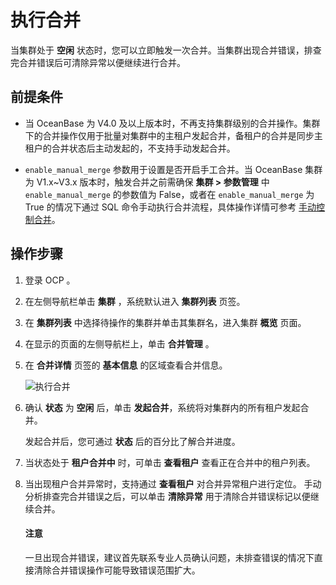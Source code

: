 # 执行合并

当集群处于 **空闲** 状态时，您可以立即触发一次合并。当集群出现合并错误，排查完合并错误后可清除异常以便继续进行合并。

## 前提条件

* 当 OceanBase 为 V4.0 及以上版本时，不再支持集群级别的合并操作。集群下的合并操作仅用于批量对集群中的主租户发起合并，备租户的合并是同步主租户的合并状态后主动发起的，不支持手动发起合并。

* `enable_manual_merge` 参数用于设置是否开启手工合并。当 OceanBase 集群为 V1.x~V3.x 版本时，触发合并之前需确保 **集群 > 参数管理** 中 `enable_manual_merge` 的参数值为 False，或者在 `enable_manual_merge` 为 True 的情况下通过 SQL 命令手动执行合并流程，具体操作详情可参考 [手动控制合并](https://www.oceanbase.com/docs/enterprise-oceanbase-database-cn-0000000001417800)。

## 操作步骤

1. 登录 OCP 。

2. 在左侧导航栏单击 **集群** ，系统默认进入 **集群列表** 页签。

3. 在 **集群列表** 中选择待操作的集群并单击其集群名，进入集群 **概览** 页面。

4. 在显示的页面的左侧导航栏上，单击 **合并管理** 。

5. 在 **合并详情** 页签的 **基本信息** 的区域查看合并信息。

   ![执行合并](https://obbusiness-private.oss-cn-shanghai.aliyuncs.com/doc/img/ocp/%E5%90%88%E5%B9%B6%E5%9F%BA%E6%9C%AC%E4%BF%A1%E6%81%AF1.png)

6. 确认 **状态** 为 **空闲** 后，单击 **发起合并**，系统将对集群内的所有租户发起合并。

   发起合并后，您可通过 **状态** 后的百分比了解合并进度。

7. 当状态处于 **租户合并中** 时，可单击 **查看租户** 查看正在合并中的租户列表。

8. 当出现租户合并异常时，支持通过 **查看租户** 对合并异常租户进行定位。
   手动分析排查完合并错误之后，可以单击 **清除异常** 用于清除合并错误标记以便继续合并。

   <main id="notice" type='notice'>
   <h4>注意</h4>
   <p>一旦出现合并错误，建议首先联系专业人员确认问题，未排查错误的情况下直接清除合并错误操作可能导致错误范围扩大。</p>
   </main>
